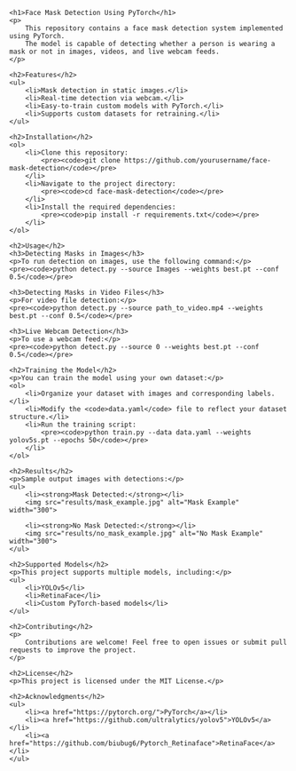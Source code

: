

    <h1>Face Mask Detection Using PyTorch</h1>
    <p>
        This repository contains a face mask detection system implemented using PyTorch. 
        The model is capable of detecting whether a person is wearing a mask or not in images, videos, and live webcam feeds.
    </p>

    <h2>Features</h2>
    <ul>
        <li>Mask detection in static images.</li>
        <li>Real-time detection via webcam.</li>
        <li>Easy-to-train custom models with PyTorch.</li>
        <li>Supports custom datasets for retraining.</li>
    </ul>

    <h2>Installation</h2>
    <ol>
        <li>Clone this repository:
            <pre><code>git clone https://github.com/yourusername/face-mask-detection</code></pre>
        </li>
        <li>Navigate to the project directory:
            <pre><code>cd face-mask-detection</code></pre>
        </li>
        <li>Install the required dependencies:
            <pre><code>pip install -r requirements.txt</code></pre>
        </li>
    </ol>

    <h2>Usage</h2>
    <h3>Detecting Masks in Images</h3>
    <p>To run detection on images, use the following command:</p>
    <pre><code>python detect.py --source Images --weights best.pt --conf 0.5</code></pre>

    <h3>Detecting Masks in Video Files</h3>
    <p>For video file detection:</p>
    <pre><code>python detect.py --source path_to_video.mp4 --weights best.pt --conf 0.5</code></pre>

    <h3>Live Webcam Detection</h3>
    <p>To use a webcam feed:</p>
    <pre><code>python detect.py --source 0 --weights best.pt --conf 0.5</code></pre>

    <h2>Training the Model</h2>
    <p>You can train the model using your own dataset:</p>
    <ol>
        <li>Organize your dataset with images and corresponding labels.</li>
        <li>Modify the <code>data.yaml</code> file to reflect your dataset structure.</li>
        <li>Run the training script:
            <pre><code>python train.py --data data.yaml --weights yolov5s.pt --epochs 50</code></pre>
        </li>
    </ol>

    <h2>Results</h2>
    <p>Sample output images with detections:</p>
    <ul>
        <li><strong>Mask Detected:</strong></li>
        <img src="results/mask_example.jpg" alt="Mask Example" width="300">

        <li><strong>No Mask Detected:</strong></li>
        <img src="results/no_mask_example.jpg" alt="No Mask Example" width="300">
    </ul>

    <h2>Supported Models</h2>
    <p>This project supports multiple models, including:</p>
    <ul>
        <li>YOLOv5</li>
        <li>RetinaFace</li>
        <li>Custom PyTorch-based models</li>
    </ul>

    <h2>Contributing</h2>
    <p>
        Contributions are welcome! Feel free to open issues or submit pull requests to improve the project.
    </p>

    <h2>License</h2>
    <p>This project is licensed under the MIT License.</p>

    <h2>Acknowledgments</h2>
    <ul>
        <li><a href="https://pytorch.org/">PyTorch</a></li>
        <li><a href="https://github.com/ultralytics/yolov5">YOLOv5</a></li>
        <li><a href="https://github.com/biubug6/Pytorch_Retinaface">RetinaFace</a></li>
    </ul>


